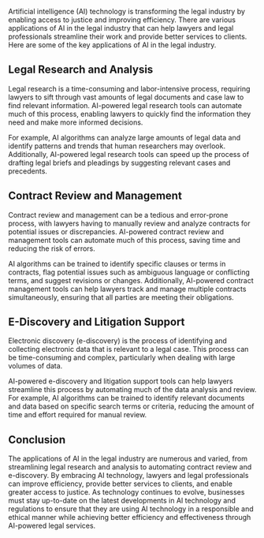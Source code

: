 
Artificial intelligence (AI) technology is transforming the legal industry by enabling access to justice and improving efficiency. There are various applications of AI in the legal industry that can help lawyers and legal professionals streamline their work and provide better services to clients. Here are some of the key applications of AI in the legal industry.

Legal Research and Analysis
---------------------------

Legal research is a time-consuming and labor-intensive process, requiring lawyers to sift through vast amounts of legal documents and case law to find relevant information. AI-powered legal research tools can automate much of this process, enabling lawyers to quickly find the information they need and make more informed decisions.

For example, AI algorithms can analyze large amounts of legal data and identify patterns and trends that human researchers may overlook. Additionally, AI-powered legal research tools can speed up the process of drafting legal briefs and pleadings by suggesting relevant cases and precedents.

Contract Review and Management
------------------------------

Contract review and management can be a tedious and error-prone process, with lawyers having to manually review and analyze contracts for potential issues or discrepancies. AI-powered contract review and management tools can automate much of this process, saving time and reducing the risk of errors.

AI algorithms can be trained to identify specific clauses or terms in contracts, flag potential issues such as ambiguous language or conflicting terms, and suggest revisions or changes. Additionally, AI-powered contract management tools can help lawyers track and manage multiple contracts simultaneously, ensuring that all parties are meeting their obligations.

E-Discovery and Litigation Support
----------------------------------

Electronic discovery (e-discovery) is the process of identifying and collecting electronic data that is relevant to a legal case. This process can be time-consuming and complex, particularly when dealing with large volumes of data.

AI-powered e-discovery and litigation support tools can help lawyers streamline this process by automating much of the data analysis and review. For example, AI algorithms can be trained to identify relevant documents and data based on specific search terms or criteria, reducing the amount of time and effort required for manual review.

Conclusion
----------

The applications of AI in the legal industry are numerous and varied, from streamlining legal research and analysis to automating contract review and e-discovery. By embracing AI technology, lawyers and legal professionals can improve efficiency, provide better services to clients, and enable greater access to justice. As technology continues to evolve, businesses must stay up-to-date on the latest developments in AI technology and regulations to ensure that they are using AI technology in a responsible and ethical manner while achieving better efficiency and effectiveness through AI-powered legal services.
